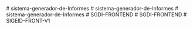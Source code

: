 
#   s i s t e m a - g e n e r a d o r - d e - I n f o r m e s 
 
 #   s i s t e m a - g e n e r a d o r - d e - I n f o r m e s 
 
 #   s i s t e m a - g e n e r a d o r - d e - I n f o r m e s 
 
 #   S G D I - F R O N T E N D 
 
 #   S G D I - F R O N T E N D 
 
 
#   S I G E I D - F R O N T - V 1  
 